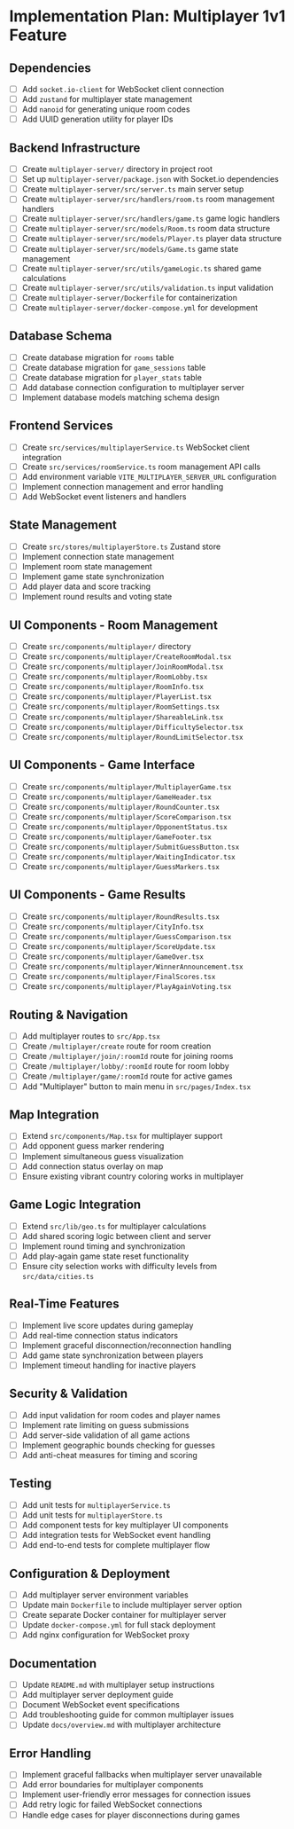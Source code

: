 # Implementation Plan: Multiplayer 1v1 Feature

## Dependencies

- [ ] Add `socket.io-client` for WebSocket client connection
- [ ] Add `zustand` for multiplayer state management
- [ ] Add `nanoid` for generating unique room codes
- [ ] Add UUID generation utility for player IDs

## Backend Infrastructure

- [ ] Create `multiplayer-server/` directory in project root
- [ ] Set up `multiplayer-server/package.json` with Socket.io dependencies
- [ ] Create `multiplayer-server/src/server.ts` main server setup
- [ ] Create `multiplayer-server/src/handlers/room.ts` room management handlers
- [ ] Create `multiplayer-server/src/handlers/game.ts` game logic handlers
- [ ] Create `multiplayer-server/src/models/Room.ts` room data structure
- [ ] Create `multiplayer-server/src/models/Player.ts` player data structure  
- [ ] Create `multiplayer-server/src/models/Game.ts` game state management
- [ ] Create `multiplayer-server/src/utils/gameLogic.ts` shared game calculations
- [ ] Create `multiplayer-server/src/utils/validation.ts` input validation
- [ ] Create `multiplayer-server/Dockerfile` for containerization
- [ ] Create `multiplayer-server/docker-compose.yml` for development

## Database Schema

- [ ] Create database migration for `rooms` table
- [ ] Create database migration for `game_sessions` table  
- [ ] Create database migration for `player_stats` table
- [ ] Add database connection configuration to multiplayer server
- [ ] Implement database models matching schema design

## Frontend Services

- [ ] Create `src/services/multiplayerService.ts` WebSocket client integration
- [ ] Create `src/services/roomService.ts` room management API calls
- [ ] Add environment variable `VITE_MULTIPLAYER_SERVER_URL` configuration
- [ ] Implement connection management and error handling
- [ ] Add WebSocket event listeners and handlers

## State Management

- [ ] Create `src/stores/multiplayerStore.ts` Zustand store
- [ ] Implement connection state management
- [ ] Implement room state management  
- [ ] Implement game state synchronization
- [ ] Add player data and score tracking
- [ ] Implement round results and voting state

## UI Components - Room Management

- [ ] Create `src/components/multiplayer/` directory
- [ ] Create `src/components/multiplayer/CreateRoomModal.tsx` 
- [ ] Create `src/components/multiplayer/JoinRoomModal.tsx`
- [ ] Create `src/components/multiplayer/RoomLobby.tsx`
- [ ] Create `src/components/multiplayer/RoomInfo.tsx`
- [ ] Create `src/components/multiplayer/PlayerList.tsx`
- [ ] Create `src/components/multiplayer/RoomSettings.tsx`
- [ ] Create `src/components/multiplayer/ShareableLink.tsx`
- [ ] Create `src/components/multiplayer/DifficultySelector.tsx`
- [ ] Create `src/components/multiplayer/RoundLimitSelector.tsx`

## UI Components - Game Interface

- [ ] Create `src/components/multiplayer/MultiplayerGame.tsx`
- [ ] Create `src/components/multiplayer/GameHeader.tsx`
- [ ] Create `src/components/multiplayer/RoundCounter.tsx`
- [ ] Create `src/components/multiplayer/ScoreComparison.tsx`
- [ ] Create `src/components/multiplayer/OpponentStatus.tsx`
- [ ] Create `src/components/multiplayer/GameFooter.tsx`
- [ ] Create `src/components/multiplayer/SubmitGuessButton.tsx`
- [ ] Create `src/components/multiplayer/WaitingIndicator.tsx`
- [ ] Create `src/components/multiplayer/GuessMarkers.tsx`

## UI Components - Game Results

- [ ] Create `src/components/multiplayer/RoundResults.tsx`
- [ ] Create `src/components/multiplayer/CityInfo.tsx`
- [ ] Create `src/components/multiplayer/GuessComparison.tsx`
- [ ] Create `src/components/multiplayer/ScoreUpdate.tsx`
- [ ] Create `src/components/multiplayer/GameOver.tsx`
- [ ] Create `src/components/multiplayer/WinnerAnnouncement.tsx`
- [ ] Create `src/components/multiplayer/FinalScores.tsx`
- [ ] Create `src/components/multiplayer/PlayAgainVoting.tsx`

## Routing & Navigation

- [ ] Add multiplayer routes to `src/App.tsx`
- [ ] Create `/multiplayer/create` route for room creation
- [ ] Create `/multiplayer/join/:roomId` route for joining rooms
- [ ] Create `/multiplayer/lobby/:roomId` route for room lobby
- [ ] Create `/multiplayer/game/:roomId` route for active games
- [ ] Add "Multiplayer" button to main menu in `src/pages/Index.tsx`

## Map Integration

- [ ] Extend `src/components/Map.tsx` for multiplayer support
- [ ] Add opponent guess marker rendering
- [ ] Implement simultaneous guess visualization
- [ ] Add connection status overlay on map
- [ ] Ensure existing vibrant country coloring works in multiplayer

## Game Logic Integration

- [ ] Extend `src/lib/geo.ts` for multiplayer calculations
- [ ] Add shared scoring logic between client and server
- [ ] Implement round timing and synchronization
- [ ] Add play-again game state reset functionality
- [ ] Ensure city selection works with difficulty levels from `src/data/cities.ts`

## Real-Time Features

- [ ] Implement live score updates during gameplay
- [ ] Add real-time connection status indicators
- [ ] Implement graceful disconnection/reconnection handling
- [ ] Add game state synchronization between players
- [ ] Implement timeout handling for inactive players

## Security & Validation

- [ ] Add input validation for room codes and player names
- [ ] Implement rate limiting on guess submissions
- [ ] Add server-side validation of all game actions
- [ ] Implement geographic bounds checking for guesses
- [ ] Add anti-cheat measures for timing and scoring

## Testing

- [ ] Add unit tests for `multiplayerService.ts`
- [ ] Add unit tests for `multiplayerStore.ts` 
- [ ] Add component tests for key multiplayer UI components
- [ ] Add integration tests for WebSocket event handling
- [ ] Add end-to-end tests for complete multiplayer flow

## Configuration & Deployment

- [ ] Add multiplayer server environment variables
- [ ] Update main `Dockerfile` to include multiplayer server option
- [ ] Create separate Docker container for multiplayer server
- [ ] Update `docker-compose.yml` for full stack deployment
- [ ] Add nginx configuration for WebSocket proxy

## Documentation

- [ ] Update `README.md` with multiplayer setup instructions
- [ ] Add multiplayer server deployment guide
- [ ] Document WebSocket event specifications
- [ ] Add troubleshooting guide for common multiplayer issues
- [ ] Update `docs/overview.md` with multiplayer architecture

## Error Handling

- [ ] Implement graceful fallbacks when multiplayer server unavailable
- [ ] Add error boundaries for multiplayer components
- [ ] Implement user-friendly error messages for connection issues
- [ ] Add retry logic for failed WebSocket connections
- [ ] Handle edge cases for player disconnections during games
